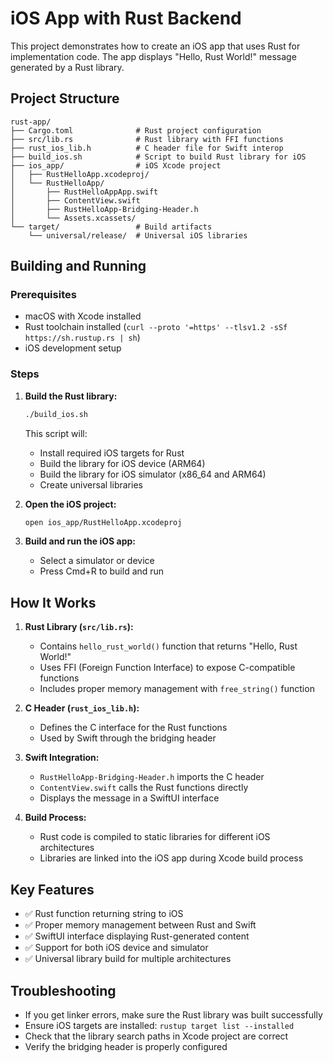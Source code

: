 # iOS App with Rust Backend

This project demonstrates how to create an iOS app that uses Rust for implementation code. The app displays "Hello, Rust World!" message generated by a Rust library.

## Project Structure

```
rust-app/
├── Cargo.toml              # Rust project configuration
├── src/lib.rs              # Rust library with FFI functions
├── rust_ios_lib.h          # C header file for Swift interop
├── build_ios.sh            # Script to build Rust library for iOS
├── ios_app/                # iOS Xcode project
│   ├── RustHelloApp.xcodeproj/
│   └── RustHelloApp/
│       ├── RustHelloAppApp.swift
│       ├── ContentView.swift
│       ├── RustHelloApp-Bridging-Header.h
│       └── Assets.xcassets/
└── target/                 # Build artifacts
    └── universal/release/  # Universal iOS libraries
```

## Building and Running

### Prerequisites

- macOS with Xcode installed
- Rust toolchain installed (`curl --proto '=https' --tlsv1.2 -sSf https://sh.rustup.rs | sh`)
- iOS development setup

### Steps

1. **Build the Rust library:**
   ```bash
   ./build_ios.sh
   ```
   
   This script will:
   - Install required iOS targets for Rust
   - Build the library for iOS device (ARM64)
   - Build the library for iOS simulator (x86_64 and ARM64)
   - Create universal libraries

2. **Open the iOS project:**
   ```bash
   open ios_app/RustHelloApp.xcodeproj
   ```

3. **Build and run the iOS app:**
   - Select a simulator or device
   - Press Cmd+R to build and run

## How It Works

1. **Rust Library (`src/lib.rs`):**
   - Contains `hello_rust_world()` function that returns "Hello, Rust World!"
   - Uses FFI (Foreign Function Interface) to expose C-compatible functions
   - Includes proper memory management with `free_string()` function

2. **C Header (`rust_ios_lib.h`):**
   - Defines the C interface for the Rust functions
   - Used by Swift through the bridging header

3. **Swift Integration:**
   - `RustHelloApp-Bridging-Header.h` imports the C header
   - `ContentView.swift` calls the Rust functions directly
   - Displays the message in a SwiftUI interface

4. **Build Process:**
   - Rust code is compiled to static libraries for different iOS architectures
   - Libraries are linked into the iOS app during Xcode build process

## Key Features

- ✅ Rust function returning string to iOS
- ✅ Proper memory management between Rust and Swift
- ✅ SwiftUI interface displaying Rust-generated content
- ✅ Support for both iOS device and simulator
- ✅ Universal library build for multiple architectures

## Troubleshooting

- If you get linker errors, make sure the Rust library was built successfully
- Ensure iOS targets are installed: `rustup target list --installed`
- Check that the library search paths in Xcode project are correct
- Verify the bridging header is properly configured